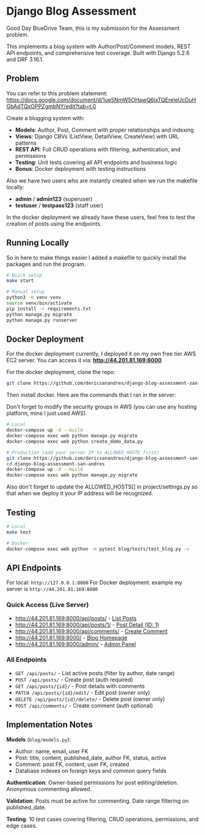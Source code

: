 # Django Blog Assessment

Good Day BlueDrive Team, this is my submission for the Assessment problem.

This implements a blog system with Author/Post/Comment models, REST API endpoints, and comprehensive test coverage. Built with Django 5.2.6 and DRF 3.16.1.

## Problem

You can refer to this problem statement: https://docs.google.com/document/d/1ue5NmW5OHawQ6jxTQEreIeUcDuHGbAdTQxOPPZgmbNY/edit?tab=t.0

Create a blogging system with:
- **Models**: Author, Post, Comment with proper relationships and indexing
- **Views**: Django CBVs (ListView, DetailView, CreateView) with URL patterns
- **REST API**: Full CRUD operations with filtering, authentication, and permissions
- **Testing**: Unit tests covering all API endpoints and business logic
- **Bonus**: Docker deployment with testing instructions

Also we have two users who are instantly created when we run the makefile locally:
- **admin** / **admin123** (superuser)
- **testuser** / **testpass123** (staff user)

In the docker deployment we already have these users, feel free to test the creation of posts using the endpoints.

## Running Locally

So in here to make things easier I added a makefile to quickly install the packages and run the program.

```bash
# Quick setup
make start

# Manual setup
python3 -m venv venv
source venv/bin/activate
pip install -r requirements.txt
python manage.py migrate
python manage.py runserver
```

## Docker Deployment

For the docker deployment currently, I deployed it on my own free tier AWS EC2 server. You can access it via: **http://44.201.81.169:8000**

For the docker deployment, clone the repo:
```bash
git clone https://github.com/dericsanandres/django-blog-assessment-san-andres.git
```

Then install docker. Here are the commands that I ran in the server:

Don't forget to modify the security groups in AWS (you can use any hosting platform, mine I just used AWS).

```bash
# Local
docker-compose up -d --build
docker-compose exec web python manage.py migrate
docker-compose exec web python create_demo_data.py

# Production (add your server IP to ALLOWED_HOSTS first)
git clone https://github.com/dericsanandres/django-blog-assessment-san-andres.git
cd django-blog-assessment-san-andres
docker-compose up -d --build
docker-compose exec web python manage.py migrate
```

Also don't forget to update the ALLOWED_HOSTS[] in project/settings.py so that when we deploy it your IP address will be recognized.

## Testing

```bash
# Local
make test

# Docker
docker-compose exec web python -m pytest blog/tests/test_blog.py -v
```

## API Endpoints

For local: `http://127.0.0.1:8000`
For Docker deployment: example my server is `http://44.201.81.169:8000`

### Quick Access (Live Server)
- http://44.201.81.169:8000/api/posts/ - [List Posts](http://44.201.81.169:8000/api/posts/)
- http://44.201.81.169:8000/api/posts/1/ - [Post Detail (ID: 1)](http://44.201.81.169:8000/api/posts/1/)
- http://44.201.81.169:8000/api/comments/ - [Create Comment](http://44.201.81.169:8000/api/comments/)
- http://44.201.81.169:8000/ - [Blog Homepage](http://44.201.81.169:8000/)
- http://44.201.81.169:8000/admin/ - [Admin Panel](http://44.201.81.169:8000/admin/)

### All Endpoints
- `GET /api/posts/` - List active posts (filter by author, date range)
- `POST /api/posts/` - Create post (auth required)
- `GET /api/posts/{id}/` - Post details with comments
- `PATCH /api/posts/{id}/edit/` - Edit post (owner only)
- `DELETE /api/posts/{id}/delete/` - Delete post (owner only)
- `POST /api/comments/` - Create comment (auth optional)

## Implementation Notes

**Models** (`blog/models.py`):
- Author: name, email, user FK
- Post: title, content, published_date, author FK, status, active
- Comment: post FK, content, user FK, created
- Database indexes on foreign keys and common query fields

**Authentication**: Owner-based permissions for post editing/deletion. Anonymous commenting allowed.

**Validation**: Posts must be active for commenting. Date range filtering on published_date.

**Testing**: 10 test cases covering filtering, CRUD operations, permissions, and edge cases.